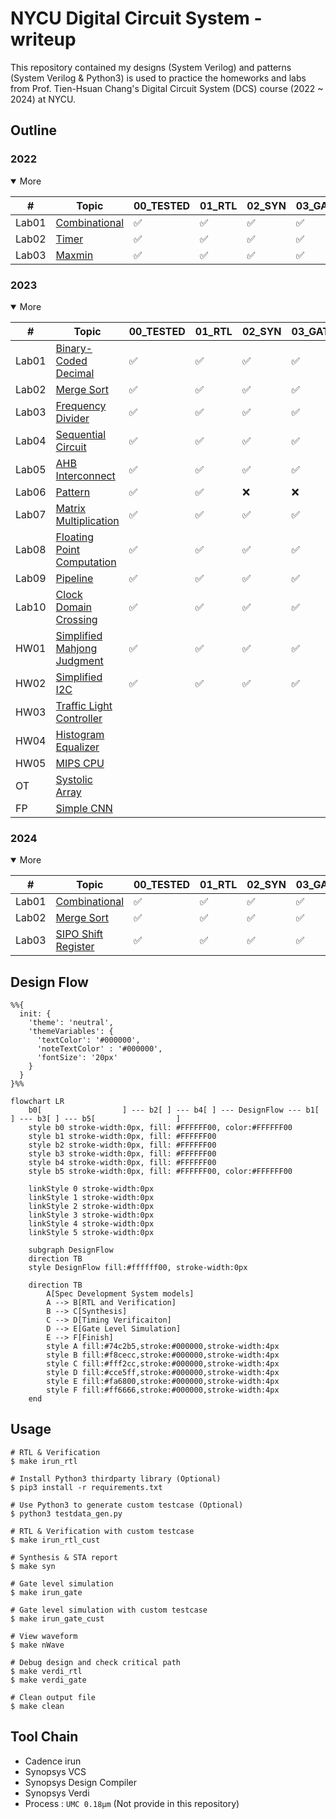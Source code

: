 # NYCU Digital Circuit System - writeup
This repository contained my designs (System Verilog) and patterns (System Verilog & Python3) is used to practice the homeworks and labs from Prof. Tien-Hsuan Chang's Digital Circuit System (DCS) course (2022 ~ 2024) at NYCU.

## Outline

### 2022
<details open>
<summary>More</summary>

| #     | Topic                                       | 00_TESTED | 01_RTL | 02_SYN | 03_GATE |
| ----- | ------------------------------------------- | --------- | ------ | ------ | ------- |
| Lab01 | [Combinational](./2022/Lab01/DCS_Lab01.pdf) | ✅         | ✅      | ✅      | ✅       |
| Lab02 | [Timer](./2022/Lab02/DCS_Lab02.pdf)         | ✅         | ✅      | ✅      | ✅       |
| Lab03 | [Maxmin](./2022/Lab03/DCS_Lab03.pdf)        | ✅         | ✅      | ✅      | ✅       |

</details>

### 2023
<details open>
<summary>More</summary>

| #     | Topic                                                    | 00_TESTED | 01_RTL | 02_SYN | 03_GATE |
| ----- | -------------------------------------------------------- | --------- | ------ | ------ | ------- |
| Lab01 | [Binary-Coded Decimal](./2023/Lab01/DCS_Lab01.pdf)       | ✅         | ✅      | ✅      | ✅       |
| Lab02 | [Merge Sort](./2023/Lab02/DCS_Lab02.pdf)                 | ✅         | ✅      | ✅      | ✅       |
| Lab03 | [Frequency Divider](./2023/Lab03/DCS_Lab03.pdf)          | ✅         | ✅      | ✅      | ✅       |
| Lab04 | [Sequential Circuit](./2023/Lab04/DCS_Lab04.pdf)         | ✅         | ✅      | ✅      | ✅       |
| Lab05 | [AHB Interconnect](./2023/Lab05/DCS_Lab05.pdf)           | ✅         | ✅      | ✅      | ✅       |
| Lab06 | [Pattern](./2023/Lab06/DCS_Lab06.pdf)                    | ✅         | ✅      | ❌      | ❌       |
| Lab07 | [Matrix Multiplication](./2023/Lab07/DCS_Lab07.pdf)      | ✅         | ✅      | ✅      | ✅       |
| Lab08 | [Floating Point Computation](./2023/Lab08/DCS_Lab08.pdf) | ✅         | ✅      | ✅      | ✅       |
| Lab09 | [Pipeline](./2023/Lab09/DCS_Lab09.pdf)                   | ✅         | ✅      | ✅      | ✅       |
| Lab10 | [Clock Domain Crossing](./2023/Lab10/DCS_Lab10.pdf)      | ✅         | ✅      | ✅      | ✅       |
| HW01  | [Simplified Mahjong Judgment](./2023/HW01/DCS_HW01.pdf)  | ✅         | ✅      | ✅      | ✅       |
| HW02  | [Simplified I2C](./2023/HW02/DCS_HW02.pdf)               | ✅         | ✅      | ✅      | ✅       |
| HW03  | [Traffic Light Controller](./2023/HW03/DCS_HW03.pdf)     |           |        |        |         |
| HW04  | [Histogram Equalizer](./2023/HW04/DCS_HW04.pdf)          |           |        |        |         |
| HW05  | [MIPS CPU](./2023/HW05/DCS_HW05.pdf)                     |           |        |        |         |
| OT    | [Systolic Array](./2023/OT/OT.pdf)                       |           |        |        |         |
| FP    | [Simple CNN](./2023/Final/DCS_Final_Project.pdf)         |           |        |        |         |

</details>

### 2024
<details open>
<summary>More</summary>

| #     | Topic                                             | 00_TESTED | 01_RTL | 02_SYN | 03_GATE |
| ----- | ------------------------------------------------- | --------- | ------ | ------ | ------- |
| Lab01 | [Combinational](./2024/Lab01/DCS_Lab01.pdf)       | ✅         | ✅      | ✅      | ✅       |
| Lab02 | [Merge Sort](./2024/Lab02/DCS_Lab02.pdf)          | ✅         | ✅      | ✅      | ✅       |
| Lab03 | [SIPO Shift Register](./2024/Lab03/DCS_Lab03.pdf) | ✅         | ✅      | ✅      | ✅       |

</details>

## Design Flow
```mermaid
%%{
  init: {
    'theme': 'neutral',
    'themeVariables': {
      'textColor': '#000000',
      'noteTextColor' : '#000000',
      'fontSize': '20px'
    }
  }
}%%

flowchart LR
    b0[                  ] --- b2[ ] --- b4[ ] --- DesignFlow --- b1[ ] --- b3[ ] --- b5[                  ]
    style b0 stroke-width:0px, fill: #FFFFFF00, color:#FFFFFF00
    style b1 stroke-width:0px, fill: #FFFFFF00
    style b2 stroke-width:0px, fill: #FFFFFF00
    style b3 stroke-width:0px, fill: #FFFFFF00
    style b4 stroke-width:0px, fill: #FFFFFF00
    style b5 stroke-width:0px, fill: #FFFFFF00, color:#FFFFFF00

    linkStyle 0 stroke-width:0px
    linkStyle 1 stroke-width:0px
    linkStyle 2 stroke-width:0px
    linkStyle 3 stroke-width:0px
    linkStyle 4 stroke-width:0px
    linkStyle 5 stroke-width:0px
    
    subgraph DesignFlow
    direction TB
    style DesignFlow fill:#ffffff00, stroke-width:0px

    direction TB
        A[Spec Development System models]
        A --> B[RTL and Verification]
        B --> C[Synthesis]
        C --> D[Timing Verificaiton]
        D --> E[Gate Level Simulation]
        E --> F[Finish]
        style A fill:#74c2b5,stroke:#000000,stroke-width:4px
        style B fill:#f8cecc,stroke:#000000,stroke-width:4px
        style C fill:#fff2cc,stroke:#000000,stroke-width:4px
        style D fill:#cce5ff,stroke:#000000,stroke-width:4px
        style E fill:#fa6800,stroke:#000000,stroke-width:4px
        style F fill:#ff6666,stroke:#000000,stroke-width:4px
    end
```

## Usage
```shell
# RTL & Verification
$ make irun_rtl

# Install Python3 thirdparty library (Optional)
$ pip3 install -r requirements.txt

# Use Python3 to generate custom testcase (Optional)
$ python3 testdata_gen.py

# RTL & Verification with custom testcase
$ make irun_rtl_cust

# Synthesis & STA report
$ make syn

# Gate level simulation
$ make irun_gate

# Gate level simulation with custom testcase
$ make irun_gate_cust

# View waveform
$ make nWave

# Debug design and check critical path
$ make verdi_rtl
$ make verdi_gate

# Clean output file
$ make clean
```

## Tool Chain
* Cadence irun
* Synopsys VCS
* Synopsys Design Compiler
* Synopsys Verdi
* Process : `UMC 0.18µm` (Not provide in this repository)
